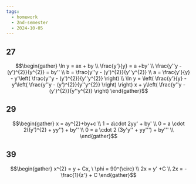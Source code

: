 ```yaml
---
tags:
  - homework
  - 2nd-semester
  - 2024-10-05
---
```


## 27

$$\begin{gather}
\ln y = ax + by \\
\frac{y'}{y} = a +by' \\
\frac{y''y - (y')^{2}}{y^{2}} = by'' \\
b = \frac{y''y - (y')^{2}}{y''y^{2}} \\
a = \frac{y'}{y} - y'\left( \frac{y''y - (y')^{2}}{y''y^{2}} \right) \\
\ln y = \left( \frac{y'}{y} - y'\left( \frac{y''y - (y')^{2}}{y''y^{2}} \right) \right) x + y\left( \frac{y''y - (y')^{2}}{y''y^{2}} \right) 
\end{gather}$$

## 29

$$\begin{gather}
x = ay^{2}+by+c \\
1 = a\cdot 2yy' + by' \\
0 = a \cdot 2((y')^{2} + yy'') + by'' \\
0 = a \cdot 2 (3y'y'' + yy''') + by''' \\
\end{gather}$$

## 39

$$\begin{gather}
x^{2} = y + Cx, \ \phi = 90^{\circ} \\
2x = y' +C \\
2x = -\frac{1}{z'} + C
\end{gather}$$